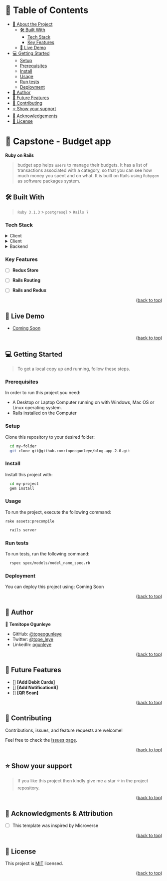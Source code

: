 <!-- TABLE OF CONTENTS -->

# 📗 Table of Contents

- [📖 About the Project](#about-project)
  - [🛠 Built With](#built-with)
    - [Tech Stack](#tech-stack)
    - [Key Features](#key-features)
  - [🚀 Live Demo](#live-demo)
- [💻 Getting Started](#getting-started)
  - [Setup](#setup)
  - [Prerequisites](#prerequisites)
  - [Install](#install)
  - [Usage](#usage)
  - [Run tests](#run-tests)
  - [Deployment](#triangular_flag_on_post-deployment)
- [👥 Author](#author)
- [🔭 Future Features](#future-features)
- [🤝 Contributing](#contributing)
- [⭐️ Show your support](#support)
- [🙏 Acknowledgements](#acknowledgements)
- [📝 License](#license)

<!-- PROJECT DESCRIPTION -->

# 📖 Capstone - Budget app <a name="about-project"></a>

**Ruby on Rails**

> budget app helps `users` to manage their budgets. It has a list of transactions associated with a category, so that you can see how much money you spent and on what. It is built on Rails using `Rubygem` as software packages system.

## 🛠 Built With <a name="built-with"></a>

> `Ruby 3.1.3` > `postgresql` > `Rails 7`

### Tech Stack <a name="tech-stack"></a>

<details>
  <summary>Client</summary>
  <ul>
    <li><a href="https://reactjs.org/">React.js</a></li>
  </ul>
</details>

<details>
  <summary>Client</summary>
  <ul>
    <li><a href="https://redux.js.org//">Redux</a></li>
  </ul>
</details>


<details>
<summary>Backend</summary>
  <ul>
    <li><a href="https://www.rubyonrails.org/">Rails</a></li>
  </ul>
</details>

<!-- Features -->

### Key Features <a name="key-features"></a>
- [ ] **Redux Store**
- [ ] **Rails Routing**
- [ ] **Rails and Redux**


<p align="right">(<a href="#readme-top">back to top</a>)</p>

<!-- LIVE DEMO -->

## 🚀 Live Demo <a name="live-demo"></a>

- [Coming Soon](https://live-demo.com)


<p align="right">(<a href="#readme-top">back to top</a>)</p>

<!-- GETTING STARTED -->

## 💻 Getting Started <a name="getting-started"></a>

> To get a local copy up and running, follow these steps.

### Prerequisites

In order to run this project you need:

- A Desktop or Laptop Computer running on with Windows, Mac OS or Linux operating system.
- Rails installed on the Computer

### Setup

Clone this repository to your desired folder:

```sh
  cd my-folder
  git clone git@github.com:topeogunleye/blog-app-2.0.git
```

### Install

Install this project with:

```sh
  cd my-project
  gem install
```

### Usage

To run the project, execute the following command:

```
rake assets:precompile
```

```sh
  rails server
```

### Run tests

To run tests, run the following command:

```sh
  rspec spec/models/model_name_spec.rb
```

### Deployment

You can deploy this project using:
Coming Soon
<!--
Example:

```sh

```
 -->

<p align="right">(<a href="#readme-top">back to top</a>)</p>

<!-- AUTHORS -->

## 👥 Author <a name="author"></a>

👤 **Temitope Ogunleye**

- GitHub: [@topeogunleye](https://github.com/topeogunleye)
- Twitter: [@tope_leye](https://twitter.com/tope_leye)
- LinkedIn: [ogunleye](https://linkedin.com/in/ogunleye)


<p align="right">(<a href="#readme-top">back to top</a>)</p>

<!-- FUTURE FEATURES -->

## 🔭 Future Features <a name="future-features"></a>

- [] **[Add Debit Cards]**
- [] **[Add NotificationS]**
- [] **[QR Scan]**

<p align="right">(<a href="#readme-top">back to top</a>)</p>

<!-- CONTRIBUTING -->

## 🤝 Contributing <a name="contributing"></a>

Contributions, issues, and feature requests are welcome!

Feel free to check the [issues page](https://github.com/topeogunleye/budget-app/issues).

<p align="right">(<a href="#readme-top">back to top</a>)</p>

<!-- SUPPORT -->

## ⭐️ Show your support <a name="support"></a>

> If you like this project then kindly give me a star ⭐️ in the project repository.

<p align="right">(<a href="#readme-top">back to top</a>)</p>

<!-- ACKNOWLEDGEMENTS -->

## 🙏 Acknowledgments & Attribution <a name="acknowledgements"></a>

- [ ] This template was inspired by Microverse


<p align="right">(<a href="#readme-top">back to top</a>)</p>

<!-- LICENSE -->

## 📝 License <a name="license"></a>

This project is [MIT](./LICENSE) licensed.

<p align="right">(<a href="#readme-top">back to top</a>)</p>
